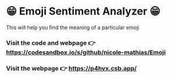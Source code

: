 # 😁 Emoji Sentiment Analyzer 😁

This will help you find the meaning of a particular emoji

### Visit the code and webpage 👉 https://codesandbox.io/s/github/nicole-mathias/Emoji

### Visit the webpage 👉 https://p4hvx.csb.app/


